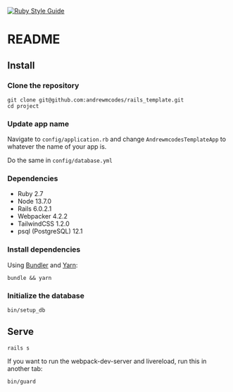 [![Ruby Style Guide](https://img.shields.io/badge/code_style-standard-brightgreen.svg)](https://github.com/testdouble/standard)

# README

## Install

### Clone the repository

```shell
git clone git@github.com:andrewmcodes/rails_template.git
cd project
```

### Update app name

Navigate to `config/application.rb` and change `AndrewmcodesTemplateApp` to whatever the name of your app is.

Do the same in `config/database.yml`

### Dependencies

- Ruby 2.7
- Node 13.7.0
- Rails 6.0.2.1
- Webpacker 4.2.2
- TailwindCSS 1.2.0
- psql (PostgreSQL) 12.1

### Install dependencies

Using [Bundler](https://github.com/bundler/bundler) and [Yarn](https://github.com/yarnpkg/yarn):

```shell
bundle && yarn
```

### Initialize the database

```shell
bin/setup_db
```

## Serve

```shell
rails s
```

If you want to run the webpack-dev-server and livereload, run this in another tab:

```shell
bin/guard
```
